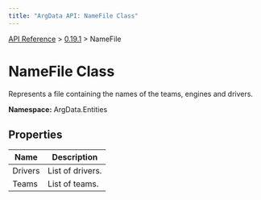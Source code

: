 ```yaml
---
title: "ArgData API: NameFile Class"
---
```


[API Reference](/argdata/api) &gt; [0.19.1](/argdata/api/0.19.1) &gt; NameFile

# NameFile Class

Represents a file containing the names of the teams, engines and drivers.

**Namespace:** ArgData.Entities

## Properties

<table class="table table-bordered table-striped ">
<thead>
  <tr>
    <th>Name</th>
    <th>Description</th>
  </tr>
</thead>
<tbody>
  <tr>
    <td>Drivers</td>
    <td>List of drivers.</td>
  </tr>
  <tr>
    <td>Teams</td>
    <td>List of teams.</td>
  </tr>
</tbody>
</table>


